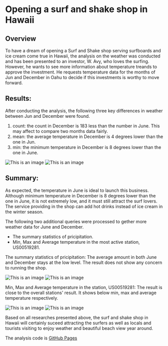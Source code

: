# Opening a surf and shake shop in Hawaii 

## Overview 
To have a dream of opening a Surf and Shake shop serving surfboards and ice cream come true in Hawaii, the analysis on the weather was conducted and has been presented to an investor, W. Avy, who loves the surfing.  However, he wants to see more information about temperature treands to approve the investment.  He requests temperature data for the months of Jun and December in Oahu to decide if this investments is worthy to move forward.  

## Results:
After conducting the analysis, the following three key differences in weather between Jun and December were found.

1. count: the count in December is 183 less than the number in June.  This may affect to compare two months data fairly.  
2. mean: the average temperature in December is 4 degrees lower than the one in Jun. 
3. min: the minimum temperature in December is 8 degrees lower than the one in June. 

![This is an image]() 
![This is an image]() 

## Summary:
As expected, the temperature in June is ideal to launch this business.  Although minimum temperature in December is 8 degrees lower than the one in June, it is not extremely low, and it must still attract the surf lovers.  The service providing in the shop can add hot drinks instead of ice cream in the winter season. 

The following two additional queries were processed to gether more weather data for June and December. 
- The summary statistics of pricipitation.
- Min, Max and Average temperature in the most active station, US00519281.

The summary statistics of pricipitation:
The average amount in both June and December stays at the low level.  The result does not show any concern to running the shop.

![This is an image]() 
![This is an image]() 

Min, Max and Average temperature in the station, US00519281:
The result is close to the overall stations' result.  It shows below min, max and average temperature respectively. 

![This is an image]() 
![This is an image]() 

Based on all researches presented above, the surf and shake shop in Hawaii will certainly suceed attracting the surfers as well as locals and tourists visiting to enjoy weather and beautiful beach view year around.   

The analysis code is [GitHub Pages]( )


